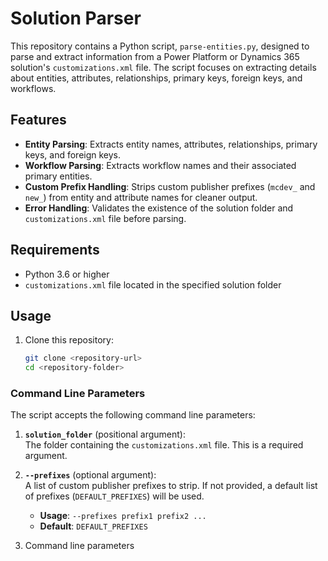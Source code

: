 # Solution Parser

This repository contains a Python script, `parse-entities.py`, designed to parse and extract information from a Power Platform or Dynamics 365 solution's `customizations.xml` file. The script focuses on extracting details about entities, attributes, relationships, primary keys, foreign keys, and workflows.

## Features

- **Entity Parsing**: Extracts entity names, attributes, relationships, primary keys, and foreign keys.
- **Workflow Parsing**: Extracts workflow names and their associated primary entities.
- **Custom Prefix Handling**: Strips custom publisher prefixes (`mcdev_` and `new_`) from entity and attribute names for cleaner output.
- **Error Handling**: Validates the existence of the solution folder and `customizations.xml` file before parsing.

## Requirements

- Python 3.6 or higher
- `customizations.xml` file located in the specified solution folder

## Usage

1. Clone this repository:
   ```bash
   git clone <repository-url>
   cd <repository-folder>
   
### Command Line Parameters

The script accepts the following command line parameters:

1. **`solution_folder`** (positional argument):  
    The folder containing the `customizations.xml` file. This is a required argument.

2. **`--prefixes`** (optional argument):  
    A list of custom publisher prefixes to strip. If not provided, a default list of prefixes (`DEFAULT_PREFIXES`) will be used.  
    - **Usage**: `--prefixes prefix1 prefix2 ...`
    - **Default**: `DEFAULT_PREFIXES`
2. Command line parameters
